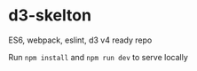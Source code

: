# d3-skelton
ES6, webpack, eslint, d3 v4 ready repo

Run `npm install` and `npm run dev` to serve locally
